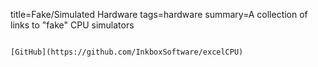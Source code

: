 title=Fake/Simulated Hardware
tags=hardware
summary=A collection of links to "fake" CPU simulators
~~~~~~

[GitHub](https://github.com/InkboxSoftware/excelCPU)
